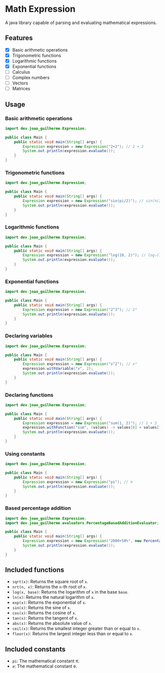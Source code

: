 # Math Expression

A java library capable of parsing and evaluating mathematical expressions.

## Features

- [x] Basic arithmetic operations
- [X] Trigonometric functions
- [X] Logarithmic functions
- [X] Exponential functions
- [ ] Calculus
- [ ] Complex numbers
- [ ] Vectors
- [ ] Matrices

## Usage

### Basic arithmetic operations

```java
import dev.joao_guilherme.Expression;

public class Main {
    public static void main(String[] args) {
        Expression expression = new Expression("2+2"); // 2 + 2
        System.out.println(expression.evaluate());
    }
}
```

### Trigonometric functions

```java
import dev.joao_guilherme.Expression;

public class Main {
    public static void main(String[] args) {
        Expression expression = new Expression("sin(pi/2)"); // sin(π/2)
        System.out.println(expression.evaluate());
    }
}
```

### Logarithmic functions

```java
import dev.joao_guilherme.Expression;

public class Main {
    public static void main(String[] args) {
        Expression expression = new Expression("log(10, 2)"); // log₂(10)
        System.out.println(expression.evaluate());
    }
}
```

### Exponential functions

```java
import dev.joao_guilherme.Expression;

public class Main {
    public static void main(String[] args) {
        Expression expression = new Expression("2^3"); // 2³
        System.out.println(expression.evaluate());
    }
}
```

### Declaring variables

```java
import dev.joao_guilherme.Expression;

public class Main {
    public static void main(String[] args) {
        Expression expression = new Expression("x^2"); // x²
        expression.withVariable("x", 2);
        System.out.println(expression.evaluate());
    }
}
```

### Declaring functions

```java
import dev.joao_guilherme.Expression;

public class Main {
    public static void main(String[] args) {
        Expression expression = new Expression("sum(1, 2)"); // 1 + 2
        expression.withFunction("sum", (values) -> values[0] + values[1]);
        System.out.println(expression.evaluate());
    }
}
```

### Using constants

```java
import dev.joao_guilherme.Expression;

public class Main {
    public static void main(String[] args) {
        Expression expression = new Expression("pi"); // π
        System.out.println(expression.evaluate());
    }
}
```

### Based percentage addition

```java
import dev.joao_guilherme.Expression;
import dev.joao_guilherme.evaluators.PercentageBasedAdditionEvaluator;

public class Main {
    public static void main(String[] args) {
        Expression expression = new Expression("2000+50%", new PercentageBasedAdditionEvaluator()); // 2000 + 50% of 2000
        System.out.println(expression.evaluate());
    }
}
```

## Included functions

- `sqrt(x)`: Returns the square root of `x`.
- `nrt(n, x)`: Returns the `n`-th root of `x`.
- `log(x, base)`: Returns the logarithm of `x` in the base `base`.
- `ln(x)`: Returns the natural logarithm of `x`.
- `exp(x)`: Returns the exponential of `x`.
- `sin(x)`: Returns the sine of `x`.
- `cos(x)`: Returns the cosine of `x`.
- `tan(x)`: Returns the tangent of `x`.
- `abs(x)`: Returns the absolute value of `x`.
- `ceil(x)`: Returns the smallest integer greater than or equal to `x`.
- `floor(x)`: Returns the largest integer less than or equal to `x`.

## Included constants

- `pi`: The mathematical constant π.
- `e`: The mathematical constant e.
